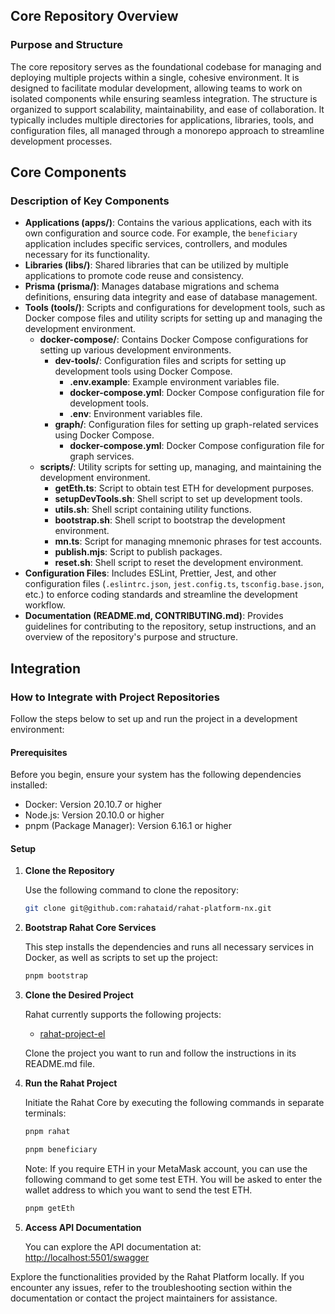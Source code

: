 
## Core Repository Overview

### Purpose and Structure

The core repository serves as the foundational codebase for managing and deploying multiple projects within a single, cohesive environment. It is designed to facilitate modular development, allowing teams to work on isolated components while ensuring seamless integration. The structure is organized to support scalability, maintainability, and ease of collaboration. It typically includes multiple directories for applications, libraries, tools, and configuration files, all managed through a monorepo approach to streamline development processes.

## Core Components

### Description of Key Components

- **Applications (apps/)**: Contains the various applications, each with its own configuration and source code. For example, the `beneficiary` application includes specific services, controllers, and modules necessary for its functionality.
- **Libraries (libs/)**: Shared libraries that can be utilized by multiple applications to promote code reuse and consistency.
- **Prisma (prisma/)**: Manages database migrations and schema definitions, ensuring data integrity and ease of database management.
- **Tools (tools/)**: Scripts and configurations for development tools, such as Docker compose files and utility scripts for setting up and managing the development environment.
  - **docker-compose/**: Contains Docker Compose configurations for setting up various development environments.
    - **dev-tools/**: Configuration files and scripts for setting up development tools using Docker Compose.
      - **.env.example**: Example environment variables file.
      - **docker-compose.yml**: Docker Compose configuration file for development tools.
      - **.env**: Environment variables file.
    - **graph/**: Configuration files for setting up graph-related services using Docker Compose.
      - **docker-compose.yml**: Docker Compose configuration file for graph services.
  - **scripts/**: Utility scripts for setting up, managing, and maintaining the development environment.
    - **getEth.ts**: Script to obtain test ETH for development purposes.
    - **setupDevTools.sh**: Shell script to set up development tools.
    - **utils.sh**: Shell script containing utility functions.
    - **bootstrap.sh**: Shell script to bootstrap the development environment.
    - **mn.ts**: Script for managing mnemonic phrases for test accounts.
    - **publish.mjs**: Script to publish packages.
    - **reset.sh**: Shell script to reset the development environment.
- **Configuration Files**: Includes ESLint, Prettier, Jest, and other configuration files (`.eslintrc.json`, `jest.config.ts`, `tsconfig.base.json`, etc.) to enforce coding standards and streamline the development workflow.
- **Documentation (README.md, CONTRIBUTING.md)**: Provides guidelines for contributing to the repository, setup instructions, and an overview of the repository's purpose and structure.

## Integration

### How to Integrate with Project Repositories

Follow the steps below to set up and run the project in a development environment:

#### Prerequisites

Before you begin, ensure your system has the following dependencies installed:

- Docker: Version 20.10.7 or higher
- Node.js: Version 20.10.0 or higher
- pnpm (Package Manager): Version 6.16.1 or higher

#### Setup

1. **Clone the Repository**

   Use the following command to clone the repository:

   ```bash
   git clone git@github.com:rahataid/rahat-platform-nx.git
   ```

2. **Bootstrap Rahat Core Services**

   This step installs the dependencies and runs all necessary services in Docker, as well as scripts to set up the project:

   ```bash
   pnpm bootstrap
   ```

3. **Clone the Desired Project**

   Rahat currently supports the following projects:

   - [rahat-project-el](https://github.com/rahataid/rahat-project-el)

   Clone the project you want to run and follow the instructions in its README.md file.

4. **Run the Rahat Project**

   Initiate the Rahat Core by executing the following commands in separate terminals:

   ```bash
   pnpm rahat
   ```

   ```bash
   pnpm beneficiary
   ```

   Note: If you require ETH in your MetaMask account, you can use the following command to get some test ETH. You will be asked to enter the wallet address to which you want to send the test ETH.

   ```bash
   pnpm getEth
   ```

5. **Access API Documentation**

   You can explore the API documentation at: [http://localhost:5501/swagger](http://localhost:5501/swagger)

Explore the functionalities provided by the Rahat Platform locally. If you encounter any issues, refer to the troubleshooting section within the documentation or contact the project maintainers for assistance.

